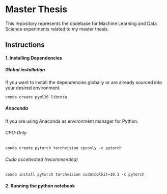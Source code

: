 # Master Thesis
This repository represents the codebase for Machine Learning and Data Science experiments related to my master thesis.

## Instructions

#### 1. Installing Dependencies

##### Global installation
If you want to install the dependencies globally or are already sourced into your desired environment.
```
conda create pyml36 librosa
```
##### Anaconda
If you are using Anaconda as environment manager for Python.

###### CPU-Only
```
conda create pytorch torchvision cpuonly -c pytorch
```

###### Cuda accelerated (recommended)

```
conda install pytorch torchvision cudatoolkit=10.1 -c pytorch
```

#### 2. Running the python notebook

